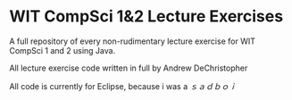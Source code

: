 # WIT CompSci 1&2 Lecture Exercises
A full repository of every non-rudimentary lecture exercise for WIT CompSci 1 and 2 using Java.

All lecture exercise code written in full by Andrew DeChristopher

All code is currently for Eclipse, because i was a _ｓａｄｂｏｉ_